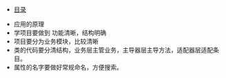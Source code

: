 * [目录](SUMMARY.md)

- 应用的原理
- 学项目要做到 功能清晰，结构明确
- 项目要分为业务模块，比较清晰
- 类的代码要分清结构，业务层主管业务，主导器层主导方法，适配器层适配条目。
- 属性的名字要做好常规命名，方便搜索。
